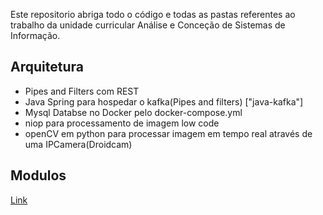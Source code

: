 Este repositorio abriga todo o código e todas as pastas referentes ao trabalho da unidade curricular Análise e Conceção de Sistemas de Informação.

## Arquitetura
- Pipes and Filters com REST
- Java Spring para hospedar o kafka(Pipes and filters) ["java-kafka"]
- Mysql Databse no Docker pelo docker-compose.yml
- niop para processamento de imagem low code
- openCV em python para processar imagem em tempo real através de uma IPCamera(Droidcam)

## Modulos
[Link](./Modulos.md)